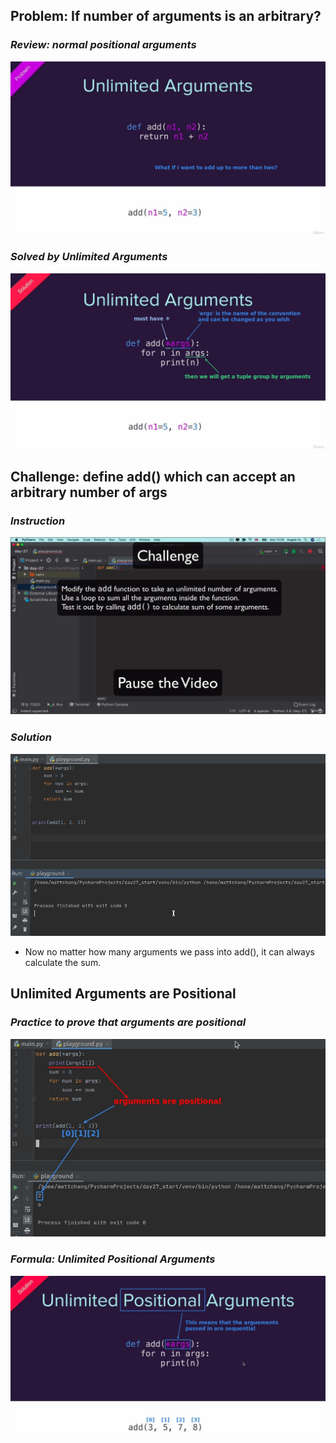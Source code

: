 ## **Problem: If number of arguments is an arbitrary?**

### _Review: normal positional arguments_

![Alt review: normal positional arguments](pic/01.jpg)

### _Solved by Unlimited Arguments_

![Alt formula: unlimited arguments](pic/02.jpg)

## **Challenge: define add() which can accept an arbitrary number of args**

### _Instruction_

![Alt challenge: add() but number of arguments are ...](pic/03.jpg)

### _Solution_

![Alt solution](pic/04.jpg)

- Now no matter how many arguments we pass into add(), it can always calculate the sum.

## **Unlimited Arguments are Positional**

### _Practice to prove that arguments are positional_

![Alt prove that unlimited arguments are positional](pic/05.jpg)

### _Formula: Unlimited **Positional** Arguments_

![Alt formula: unlimited [positional] arguments](pic/06.jpg)
